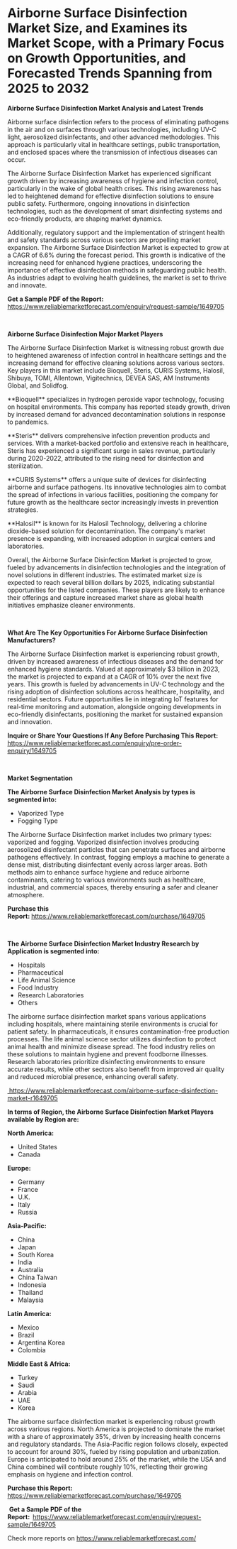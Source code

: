 <p><h1>Airborne Surface Disinfection Market Size, and Examines its Market Scope, with a Primary Focus on Growth Opportunities, and Forecasted Trends Spanning from 2025 to 2032</h1></p><p><strong>Airborne Surface Disinfection Market Analysis and Latest Trends</strong></p>
<p><p>Airborne surface disinfection refers to the process of eliminating pathogens in the air and on surfaces through various technologies, including UV-C light, aerosolized disinfectants, and other advanced methodologies. This approach is particularly vital in healthcare settings, public transportation, and enclosed spaces where the transmission of infectious diseases can occur. </p><p>The Airborne Surface Disinfection Market has experienced significant growth driven by increasing awareness of hygiene and infection control, particularly in the wake of global health crises. This rising awareness has led to heightened demand for effective disinfection solutions to ensure public safety. Furthermore, ongoing innovations in disinfection technologies, such as the development of smart disinfecting systems and eco-friendly products, are shaping market dynamics.</p><p>Additionally, regulatory support and the implementation of stringent health and safety standards across various sectors are propelling market expansion. The Airborne Surface Disinfection Market is expected to grow at a CAGR of 6.6% during the forecast period. This growth is indicative of the increasing need for enhanced hygiene practices, underscoring the importance of effective disinfection methods in safeguarding public health. As industries adapt to evolving health guidelines, the market is set to thrive and innovate.</p></p>
<p><strong>Get a Sample PDF of the Report:&nbsp;</strong> <a href="https://www.reliablemarketforecast.com/enquiry/request-sample/1649705?utm_campaign=2202&utm_medium=2&utm_source=Github&utm_content=ia&utm_term=03032025&utm_id=airborne-surface-disinfection">https://www.reliablemarketforecast.com/enquiry/request-sample/1649705</a></p>
<p>&nbsp;</p>
<p><strong>Airborne Surface Disinfection Major Market Players</strong></p>
<p><p>The Airborne Surface Disinfection Market is witnessing robust growth due to heightened awareness of infection control in healthcare settings and the increasing demand for effective cleaning solutions across various sectors. Key players in this market include Bioquell, Steris, CURIS Systems, Halosil, Shibuya, TOMI, Allentown, Vigitechnics, DEVEA SAS, AM Instruments Global, and Solidfog.</p><p>**Bioquell** specializes in hydrogen peroxide vapor technology, focusing on hospital environments. This company has reported steady growth, driven by increased demand for advanced decontamination solutions in response to pandemics. </p><p>**Steris** delivers comprehensive infection prevention products and services. With a market-backed portfolio and extensive reach in healthcare, Steris has experienced a significant surge in sales revenue, particularly during 2020-2022, attributed to the rising need for disinfection and sterilization.</p><p>**CURIS Systems** offers a unique suite of devices for disinfecting airborne and surface pathogens. Its innovative technologies aim to combat the spread of infections in various facilities, positioning the company for future growth as the healthcare sector increasingly invests in prevention strategies.</p><p>**Halosil** is known for its Halosil Technology, delivering a chlorine dioxide-based solution for decontamination. The company's market presence is expanding, with increased adoption in surgical centers and laboratories.</p><p>Overall, the Airborne Surface Disinfection Market is projected to grow, fueled by advancements in disinfection technologies and the integration of novel solutions in different industries. The estimated market size is expected to reach several billion dollars by 2025, indicating substantial opportunities for the listed companies. These players are likely to enhance their offerings and capture increased market share as global health initiatives emphasize cleaner environments.</p></p>
<p>&nbsp;</p>
<p><strong>What Are The Key Opportunities For Airborne Surface Disinfection Manufacturers?</strong></p>
<p><p>The Airborne Surface Disinfection market is experiencing robust growth, driven by increased awareness of infectious diseases and the demand for enhanced hygiene standards. Valued at approximately $3 billion in 2023, the market is projected to expand at a CAGR of 10% over the next five years. This growth is fueled by advancements in UV-C technology and the rising adoption of disinfection solutions across healthcare, hospitality, and residential sectors. Future opportunities lie in integrating IoT features for real-time monitoring and automation, alongside ongoing developments in eco-friendly disinfectants, positioning the market for sustained expansion and innovation.</p></p>
<p><strong>Inquire or Share Your Questions If Any Before Purchasing This Report:</strong> <a href="https://www.reliablemarketforecast.com/enquiry/pre-order-enquiry/1649705?utm_campaign=2202&utm_medium=2&utm_source=Github&utm_content=ia&utm_term=03032025&utm_id=airborne-surface-disinfection">https://www.reliablemarketforecast.com/enquiry/pre-order-enquiry/1649705</a></p>
<p>&nbsp;</p>
<p><strong>Market Segmentation</strong></p>
<p><strong>The Airborne Surface Disinfection Market Analysis by types is segmented into:</strong></p>
<p><ul><li>Vaporized Type</li><li>Fogging Type</li></ul></p>
<p><p>The Airborne Surface Disinfection market includes two primary types: vaporized and fogging. Vaporized disinfection involves producing aerosolized disinfectant particles that can penetrate surfaces and airborne pathogens effectively. In contrast, fogging employs a machine to generate a dense mist, distributing disinfectant evenly across larger areas. Both methods aim to enhance surface hygiene and reduce airborne contaminants, catering to various environments such as healthcare, industrial, and commercial spaces, thereby ensuring a safer and cleaner atmosphere.</p></p>
<p><strong>Purchase this Report:&nbsp;</strong><a href="https://www.reliablemarketforecast.com/purchase/1649705?utm_campaign=2202&utm_medium=2&utm_source=Github&utm_content=ia&utm_term=03032025&utm_id=airborne-surface-disinfection">https://www.reliablemarketforecast.com/purchase/1649705</a></p>
<p>&nbsp;</p>
<p><strong>The Airborne Surface Disinfection Market Industry Research by Application is segmented into:</strong></p>
<p><ul><li>Hospitals</li><li>Pharmaceutical</li><li>Life Animal Science</li><li>Food Industry</li><li>Research Laboratories</li><li>Others</li></ul></p>
<p><p>The airborne surface disinfection market spans various applications including hospitals, where maintaining sterile environments is crucial for patient safety. In pharmaceuticals, it ensures contamination-free production processes. The life animal science sector utilizes disinfection to protect animal health and minimize disease spread. The food industry relies on these solutions to maintain hygiene and prevent foodborne illnesses. Research laboratories prioritize disinfecting environments to ensure accurate results, while other sectors also benefit from improved air quality and reduced microbial presence, enhancing overall safety.</p></p>
<p><a href="https://www.reliablemarketforecast.com/airborne-surface-disinfection-market-r1649705?utm_campaign=2202&utm_medium=2&utm_source=Github&utm_content=ia&utm_term=03032025&utm_id=airborne-surface-disinfection">&nbsp;https://www.reliablemarketforecast.com/airborne-surface-disinfection-market-r1649705</a></p>
<p><strong>In terms of Region, the Airborne Surface Disinfection Market Players available by Region are:</strong></p>
<p>
    <p> <strong> North America: </strong>
        <ul>
            <li>United States</li>
            <li>Canada</li>
        </ul>
        </p> 
    <p> <strong> Europe: </strong>
        <ul>
            <li>Germany</li>
            <li>France</li>
            <li>U.K.</li>
            <li>Italy</li>
            <li>Russia</li>
        </ul>
        </p> 
    <p> <strong> Asia-Pacific: </strong>
        <ul>
            <li>China</li>
            <li>Japan</li>
            <li>South Korea</li>
            <li>India</li>
            <li>Australia</li>
            <li>China Taiwan</li>
            <li>Indonesia</li>
            <li>Thailand</li>
            <li>Malaysia</li>
        </ul>
        </p> 
    <p> <strong> Latin America: </strong>
        <ul>
            <li>Mexico</li>
            <li>Brazil</li>
            <li>Argentina Korea</li>
            <li>Colombia</li>
        </ul>
        </p> 
    <p> <strong> Middle East & Africa: </strong>
        <ul>
            <li>Turkey</li>
            <li>Saudi</li>
            <li>Arabia</li>
            <li>UAE</li>
            <li>Korea</li>
        </ul>
    </p>
    </p>
<p><p>The airborne surface disinfection market is experiencing robust growth across various regions. North America is projected to dominate the market with a share of approximately 35%, driven by increasing health concerns and regulatory standards. The Asia-Pacific region follows closely, expected to account for around 30%, fueled by rising population and urbanization. Europe is anticipated to hold around 25% of the market, while the USA and China combined will contribute roughly 10%, reflecting their growing emphasis on hygiene and infection control.</p></p>
<p><strong>Purchase this Report: </strong><a href="https://www.reliablemarketforecast.com/purchase/1649705?utm_campaign=2202&utm_medium=2&utm_source=Github&utm_content=ia&utm_term=03032025&utm_id=airborne-surface-disinfection">https://www.reliablemarketforecast.com/purchase/1649705</a></p>
<p>&nbsp;<strong>Get a Sample PDF of the Report:&nbsp;&nbsp;</strong><a href="https://www.reliablemarketforecast.com/enquiry/request-sample/1649705?utm_campaign=2202&utm_medium=2&utm_source=Github&utm_content=ia&utm_term=03032025&utm_id=airborne-surface-disinfection">https://www.reliablemarketforecast.com/enquiry/request-sample/1649705</a></p>
<p><strong></strong></p>
<p>Check more reports on <a href="https://www.reliablemarketforecast.com/?utm_campaign=2202&utm_medium=2&utm_source=Github&utm_content=ia&utm_term=03032025&utm_id=airborne-surface-disinfection">https://www.reliablemarketforecast.com/</a></p>